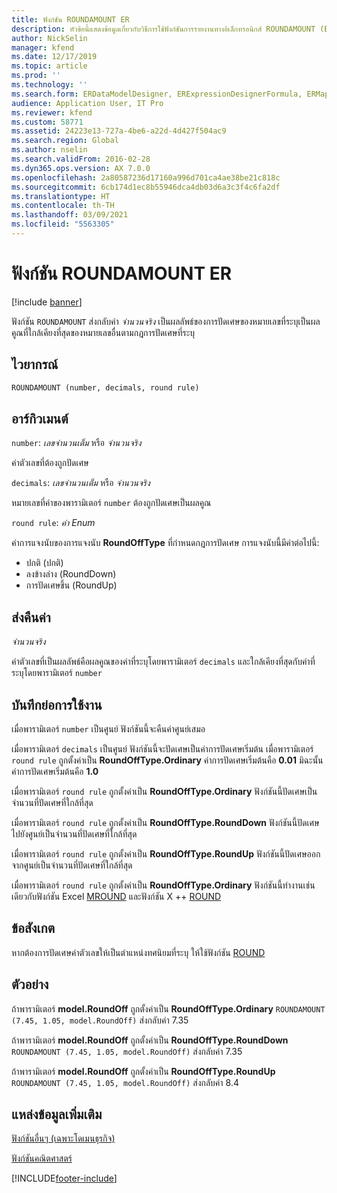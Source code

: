 ```yaml
---
title: ฟังก์ชัน ROUNDAMOUNT ER
description: หัวข้อนี้แสดงข้อมูลเกี่ยวกับวิธีการใช้ฟังก์ชันการรายงานทางอิเล็กทรอนิกส์ ROUNDAMOUNT (ER)
author: NickSelin
manager: kfend
ms.date: 12/17/2019
ms.topic: article
ms.prod: ''
ms.technology: ''
ms.search.form: ERDataModelDesigner, ERExpressionDesignerFormula, ERMappedFormatDesigner, ERModelMappingDesigner
audience: Application User, IT Pro
ms.reviewer: kfend
ms.custom: 58771
ms.assetid: 24223e13-727a-4be6-a22d-4d427f504ac9
ms.search.region: Global
ms.author: nselin
ms.search.validFrom: 2016-02-28
ms.dyn365.ops.version: AX 7.0.0
ms.openlocfilehash: 2a80587236d17160a996d701ca4ae38be21c818c
ms.sourcegitcommit: 6cb174d1ec8b55946dca4db03d6a3c3f4c6fa2df
ms.translationtype: HT
ms.contentlocale: th-TH
ms.lasthandoff: 03/09/2021
ms.locfileid: "5563305"
---
```

# <a name="roundamount-er-function"></a>ฟังก์ชัน ROUNDAMOUNT ER

[!include [banner](../includes/banner.md)]

ฟังก์ชัน `ROUNDAMOUNT` ส่งกลับค่า *จำนวนจริง* เป็นผลลัพธ์ของการปัดเศษของหมายเลขที่ระบุเป็นผลคูณที่ใกล้เคียงที่สุดของหมายเลขอื่นตามกฎการปัดเศษที่ระบุ

## <a name="syntax"></a>ไวยากรณ์

```vb
ROUNDAMOUNT (number, decimals, round rule)
```

## <a name="arguments"></a>อาร์กิวเมนต์

`number`: *เลขจำนวนเต็ม* หรือ *จำนวนจริง*

ค่าตัวเลขที่ต้องถูกปัดเศษ

`decimals`: *เลขจำนวนเต็ม* หรือ *จำนวนจริง*

หมายเลขที่ค่าของพารามิเตอร์ `number` ต้องถูกปัดเศษเป็นผลคูณ

`round rule`: *ค่า Enum*

ค่าการแจงนับของการแจงนับ **RoundOffType** ที่กำหนดกฎการปัดเศษ การแจงนับนี้มีค่าต่อไปนี้:

- ปกติ (ปกติ)
- ลงข้างล่าง (RoundDown)
- การปัดเศษขึ้น (RoundUp)

## <a name="return-values"></a>ส่งคืนค่า

*จำนวนจริง*

ค่าตัวเลขที่เป็นผลลัพธ์คือผลคูณของค่าที่ระบุโดยพารามิเตอร์ `decimals` และใกล้เคียงที่สุดกับค่าที่ระบุโดยพารามิเตอร์ `number`

## <a name="usage-notes"></a>บันทึกย่อการใช้งาน

เมื่อพารามิเตอร์ `number` เป็นศูนย์ ฟังก์ชันนี้จะคืนค่าศูนย์เสมอ

เมื่อพารามิเตอร์ `decimals` เป็นศูนย์ ฟังก์ชันนี้จะปัดเศษเป็นค่าการปัดเศษเริ่มต้น เมื่อพารามิเตอร์ `round rule` ถูกตั้งค่าเป็น **RoundOffType.Ordinary** ค่าการปัดเศษเริ่มต้นคือ **0.01** มิฉะนั้น ค่าการปัดเศษเริ่มต้นคือ **1.0**

เมื่อพารามิเตอร์ `round rule` ถูกตั้งค่าเป็น **RoundOffType.Ordinary** ฟังก์ชันนี้ปัดเศษเป็นจำนวนที่ปัดเศษที่ใกล้ที่สุด

เมื่อพารามิเตอร์ `round rule` ถูกตั้งค่าเป็น **RoundOffType.RoundDown** ฟังก์ชันนี้ปัดเศษไปยังศูนย์เป็นจำนวนที่ปัดเศษที่ใกล้ที่สุด

เมื่อพารามิเตอร์ `round rule` ถูกตั้งค่าเป็น **RoundOffType.RoundUp** ฟังก์ชันนี้ปัดเศษออกจากศูนย์เป็นจำนวนที่ปัดเศษที่ใกล้ที่สุด

เมื่อพารามิเตอร์ `round rule` ถูกตั้งค่าเป็น **RoundOffType.Ordinary** ฟังก์ชันนี้ทำงานเช่นเดียวกับฟังก์ชัน Excel [MROUND](https://support.office.com/article/mround-function-c299c3b0-15a5-426d-aa4b-d2d5b3baf427) และฟังก์ชัน X ++ [ROUND](https://docs.microsoft.com/dynamics365/fin-ops-core/dev-itpro/dev-ref/xpp-math-run-time-functions#round)

## <a name="remarks"></a>ข้อสังเกต

หากต้องการปัดเศษค่าตัวเลขให้เป็นตำแหน่งทศนิยมที่ระบุ ให้ใช้ฟังก์ชัน [ROUND](er-functions-mathematical-round.md)

## <a name="example"></a>ตัวอย่าง

ถ้าพารามิเตอร์ **model.RoundOff** ถูกตั้งค่าเป็น **RoundOffType.Ordinary** `ROUNDAMOUNT (7.45, 1.05, model.RoundOff)` ส่งกลับค่า 7.35 

ถ้าพารามิเตอร์ **model.RoundOff** ถูกตั้งค่าเป็น **RoundOffType.RoundDown** `ROUNDAMOUNT (7.45, 1.05, model.RoundOff)` ส่งกลับค่า 7.35 

ถ้าพารามิเตอร์ **model.RoundOff** ถูกตั้งค่าเป็น **RoundOffType.RoundUp** `ROUNDAMOUNT (7.45, 1.05, model.RoundOff)` ส่งกลับค่า 8.4

## <a name="additional-resources"></a>แหล่งข้อมูลเพิ่มเติม

[ฟังก์ชันอื่นๆ (เฉพาะโดเมนธุรกิจ)](er-functions-category-other.md)

[ฟังก์ชันคณิตศาสตร์](er-functions-category-mathematical.md)


[!INCLUDE[footer-include](../../../includes/footer-banner.md)]